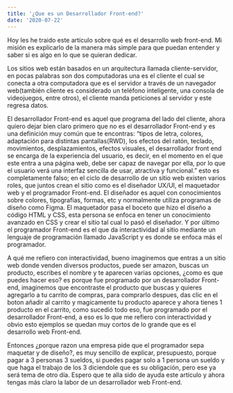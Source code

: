 ```yaml
---
title: '¿Que es un Desarrollador Front-end?'
date: '2020-07-22'
---
```

Hoy les he traido este artículo sobre qué es el desarrollo web front-end.
Mi misión es explicarlo de la manera más simple para que puedan entender y saber si es algo en lo que se quieran dedicar.

Los sitios web están basados en un arquitectura llamada cliente-servidor, en pocas palabras son dos computadoras una es el cliente el cual se conecta a otra computadora que es el servidor a través de un navegador web(también cliente es considerado un teléfono inteligente, una consola de videojuegos, entre otros), el cliente manda peticiones al servidor y este regresa datos.

El desarrollador Front-end es aquel que programa del lado del cliente, ahora quiero dejar bien claro primero que no es el desarrollador Front-end y es una definición muy común que te encontras: “tipos de letra, colores, adaptación para distintas pantallas(RWD), los efectos del ratón, teclado, movimientos, desplazamientos, efectos visuales, el desarrollador front end se encarga de la experiencia del usuario, es decir,  en el momento en el que este entra a una página web, debe ser capaz de navegar por ella, por lo que el usuario verá una interfaz sencilla de usar, atractiva y funcional.” esto es completamente falso; en el ciclo de desarrollo de un sitio web existen varios roles, que juntos crean el sitio como es el diseñador UX/UI, el maquetador web y el programador Front-end. El diseñador es aquel con conocimientos sobre colores, tipografías, formas, etc y normalmente utiliza programas de diseño como Figma. El maquetador pasa el boceto que hizo el diseño a código HTML  y CSS, esta persona se enfoca en tener un conocimiento avanzado en CSS y crear el sitio tal cual lo pasó el diseñador. Y por último el programador Front-end es el que da interactividad al sitio mediante un lenguaje de programación llamado JavaScript y es donde se enfoca más el programador.

A qué me refiero con interactividad, bueno imaginemos que entras a un sitio web donde venden diversos productos, puede ser amazon, buscas un producto, escribes el nombre y te aparecen varias opciones, ¿como es que puedes hacer eso? es porque fue programado por un desarrollador Front-end, imaginemos que encontraste el producto que buscas y quieres agregarlo a tu carrito de compras, para comprarlo despues, das clic en el boton añadir al carrito y magicamente tu producto aparece y ahora tienes 1 producto en el carrito, como sucedió todo eso, fue programado por el desarrollador Front-end, a eso es lo que me refiero con interactividad y obvio esto ejemplos se quedan muy cortos de lo grande que es el desarrollo web Front-end.

Entonces ¿porque razon una empresa pide que el programador sepa maquetar y de diseño?, es muy sencillo de explicar, presupuesto, porque pagar a 3 personas 3 sueldos, si puedes pagar solo a 1 persona un sueldo y que haga el trabajo de los 3 diciendole que es su obligación, pero ese ya será tema de otro día.
Espero que te alla sido de ayuda este artículo y ahora tengas más claro la labor de un desarrollador web Front-end.
